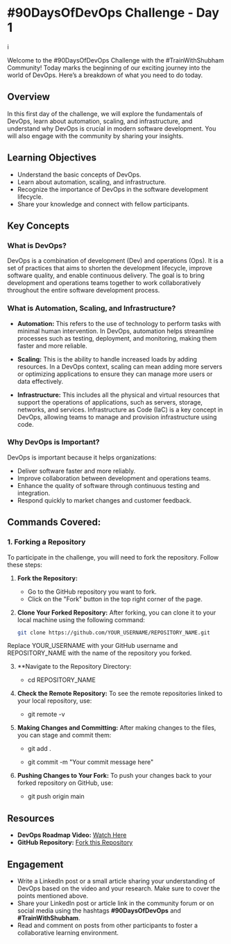 # #90DaysOfDevOps Challenge - Day 1
i

Welcome to the #90DaysOfDevOps Challenge with the #TrainWithShubham Community! Today marks the beginning of our exciting journey into the world of DevOps. Here’s a breakdown of what you need to do today.

## Overview
In this first day of the challenge, we will explore the fundamentals of DevOps, learn about automation, scaling, and infrastructure, and understand why DevOps is crucial in modern software development. You will also engage with the community by sharing your insights.

## Learning Objectives
- Understand the basic concepts of DevOps.
- Learn about automation, scaling, and infrastructure.
- Recognize the importance of DevOps in the software development lifecycle.
- Share your knowledge and connect with fellow participants.

## Key Concepts
### What is DevOps?
DevOps is a combination of development (Dev) and operations (Ops). It is a set of practices that aims to shorten the development lifecycle, improve software quality, and enable continuous delivery. The goal is to bring development and operations teams together to work collaboratively throughout the entire software development process.

### What is Automation, Scaling, and Infrastructure?
- **Automation:** This refers to the use of technology to perform tasks with minimal human intervention. In DevOps, automation helps streamline processes such as testing, deployment, and monitoring, making them faster and more reliable.
  
- **Scaling:** This is the ability to handle increased loads by adding resources. In a DevOps context, scaling can mean adding more servers or optimizing applications to ensure they can manage more users or data effectively.

- **Infrastructure:** This includes all the physical and virtual resources that support the operations of applications, such as servers, storage, networks, and services. Infrastructure as Code (IaC) is a key concept in DevOps, allowing teams to manage and provision infrastructure using code.

### Why DevOps is Important?
DevOps is important because it helps organizations:
- Deliver software faster and more reliably.
- Improve collaboration between development and operations teams.
- Enhance the quality of software through continuous testing and integration.
- Respond quickly to market changes and customer feedback.

## Commands Covered:

### 1. Forking a Repository
To participate in the challenge, you will need to fork the repository. Follow these steps:

1. **Fork the Repository:**
   - Go to the GitHub repository you want to fork.
   - Click on the "Fork" button in the top right corner of the page.

2. **Clone Your Forked Repository:**
   After forking, you can clone it to your local machine using the following command:
   ```bash
   git clone https://github.com/YOUR_USERNAME/REPOSITORY_NAME.git

Replace YOUR_USERNAME with your GitHub username and REPOSITORY_NAME with the name of the repository you forked.

3. **Navigate to the Repository Directory:

    - cd REPOSITORY_NAME

4. **Check the Remote Repository:** To see the remote repositories linked to your local repository, use:

    - git remote -v

5. **Making Changes and Committing:** After making changes to the files, you can stage and commit them:

    - git add .
    
    - git commit -m "Your commit message here"

6. **Pushing Changes to Your Fork:** To push your changes back to your forked repository on GitHub, use:

    - git push origin main
 
## Resources
- **DevOps Roadmap Video:** [Watch Here](https://youtu.be/g_QHuGq3E2Y?si=fR9K56-JevZTfrBK)
- **GitHub Repository:** [Fork this Repository](https://github.com/your-repo-link)

## Engagement
- Write a LinkedIn post or a small article sharing your understanding of DevOps based on the video and your research. Make sure to cover the points mentioned above.
- Share your LinkedIn post or article link in the community forum or on social media using the hashtags **#90DaysOfDevOps** and **#TrainWithShubham**.
- Read and comment on posts from other participants to foster a collaborative learning environment.
